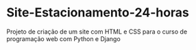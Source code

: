 # Site-Estacionamento-24-horas
Projeto de criação de um site com HTML e CSS para o curso de programação  web com Python e Django
